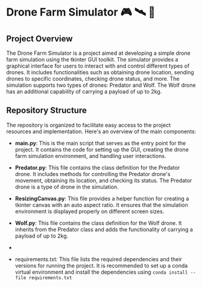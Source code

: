# Drone Farm Simulator 🎮 🛰 🚁
## Project Overview
The Drone Farm Simulator is a project aimed at developing a simple drone farm simulation using the tkinter GUI toolkit. 
The simulator provides a graphical interface for users to interact with and control different types of drones. 
It includes functionalities such as obtaining drone location, sending drones to specific coordinates, checking drone status, and more.
The simulation supports two types of drones: Predator and Wolf. The Wolf drone has an additional capability of carrying a payload of up to 2kg.

## Repository Structure
The repository is organized to facilitate easy access to the project resources and implementation. Here's an overview of the main components:

- **main.py**: This is the main script that serves as the entry point for the project. It contains the code for setting up the GUI, creating the drone farm simulation environment, and handling user interactions.

- **Predator.py**: This file contains the class definition for the Predator drone. It includes methods for controlling the Predator drone's movement, obtaining its location, and checking its status. The Predator drone is a type of drone in the simulation.

- **ResizingCanvas.py**: This file provides a helper function for creating a tkinter canvas with an auto aspect ratio. It ensures that the simulation environment is displayed properly on different screen sizes.

- **Wolf.py**: This file contains the class definition for the Wolf drone. It inherits from the Predator class and adds the functionality of carrying a payload of up to 2kg.
- 
- requirements.txt: This file lists the required dependencies and their versions for running the project. 
It is recommended to set up a conda virtual environment and install the dependencies using ```conda install --file requirements.txt```
